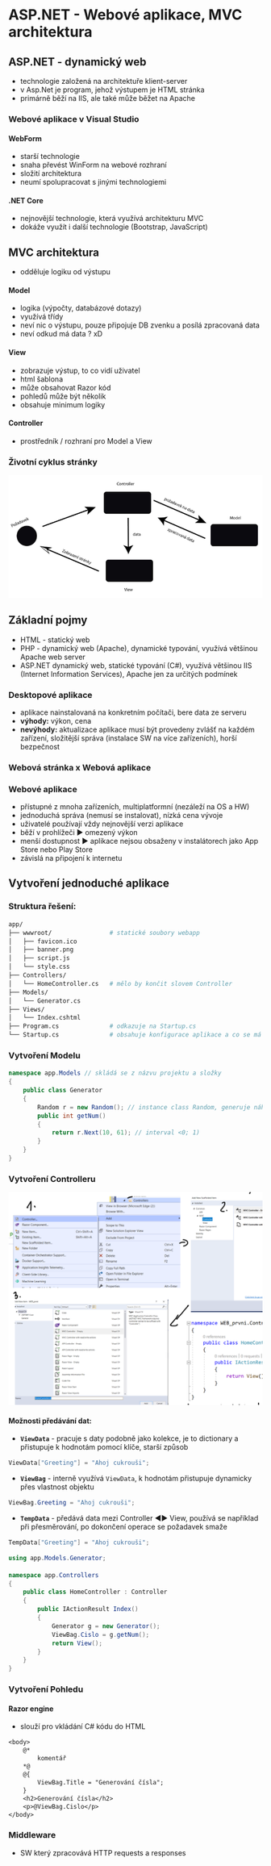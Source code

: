 # ASP.NET - Webové aplikace, MVC architektura

## ASP.NET - dynamický web

- technologie založená na architektuře klient-server
- v Asp.Net je program, jehož výstupem je HTML stránka
- primárně běží na IIS, ale také může běžet na Apache

### Webové aplikace v Visual Studio

#### WebForm

- starší technologie
- snaha převést WinForm na webové rozhraní
- složití architektura
- neumí spolupracovat s jinými technologiemi

#### .NET Core

- nejnovější technologie, která využívá architekturu MVC
- dokáže využít i další technologie (Bootstrap, JavaScript)

## MVC architektura

- odděluje logiku od výstupu

#### Model

- logika (výpočty, databázové dotazy)
- využívá třídy
- neví nic o výstupu, pouze připojuje DB zvenku a posílá zpracovaná data
- neví odkud má data ? xD

#### View

- zobrazuje výstup, to co vidí uživatel
- html šablona
- může obsahovat Razor kód
- pohledů může být několik
- obsahuje minimum logiky

#### Controller

- prostředník / rozhraní pro Model a View

### Životní cyklus stránky

<p align="center">
  <img src="img/18-02.png" />
</p>

## Základní pojmy

- HTML - statický web
- PHP - dynamický web (Apache), dynamické typování, využívá většinou Apache web server
- ASP.NET dynamický web, statické typování (C#), využívá většinou IIS (Internet Information Services), Apache jen za určitých podmínek

### Desktopové aplikace

- aplikace nainstalovaná na konkretním počítači, bere data ze serveru
- **výhody:** výkon, cena
- **nevýhody:** aktualizace aplikace musí být provedeny zvlášť na každém zařízení, složitější správa (instalace SW na více zařízeních), horší bezpečnost

### Webová stránka x Webová aplikace

### Webové aplikace

- přístupné z mnoha zařízeních, multiplatformní (nezáleží na OS a HW)
- jednoduchá správa (nemusí se instalovat), nízká cena vývoje
- uživatelé používají vždy nejnovější verzi aplikace
- běží v prohlížeči ► omezený výkon
- menší dostupnost ► aplikace nejsou obsaženy v instalátorech jako App Store nebo Play Store
- závislá na připojení k internetu

## Vytvoření jednoduché aplikace

### Struktura řešení:

```bash
app/
├── wwwroot/                # statické soubory webapp
│   ├── favicon.ico
│   ├── banner.png
│   ├── script.js
│   └── style.css
├── Controllers/
│   └── HomeController.cs   # mělo by končit slovem Controller
├── Models/
│   └── Generator.cs
├── Views/
│   └── Index.cshtml
├── Program.cs              # odkazuje na Startup.cs
└── Startup.cs              # obsahuje konfigurace aplikace a co se má spustit
```

### Vytvoření Modelu

```csharp
namespace app.Models // skládá se z názvu projektu a složky
{
	public class Generator
	{
		Random r = new Random(); // instance class Random, generuje náhodné číslo
		public int getNum()
		{
			return r.Next(10, 61); // interval <0; 1)
		}
	}
}
```

### Vytvoření Controlleru

<p align="center">
  <img src="img/18-01.png" />
</p>

#### Možnosti předávání dat:

- **`ViewData`** - pracuje s daty podobně jako kolekce, je to dictionary a přistupuje k hodnotám pomocí klíče, starší způsob

```csharp
ViewData["Greeting"] = "Ahoj cukrouši";
```

- **`ViewBag`** - interně využívá `ViewData`, k hodnotám přistupuje dynamicky přes vlastnost objektu

```csharp
ViewBag.Greeting = "Ahoj cukrouši";
```

- **`TempData`** - předává data mezi Controller ◄► View, používá se například při přesměrování, po dokončení operace se požadavek smaže

```csharp
TempData["Greeting"] = "Ahoj cukrouši";
```

```csharp
using app.Models.Generator;

namespace app.Controllers
{
	public class HomeController : Controller
	{
		public IActionResult Index()
		{
			Generator g = new Generator();
			ViewBag.Cislo = g.getNum();
			return View();
		}
	}
}
```

### Vytvoření Pohledu

#### Razor engine

- slouží pro vkládání C# kódu do HTML

```
<body>
	@*
		komentář
	*@
	@{
		ViewBag.Title = "Generování čísla";
	}
	<h2>Generování čísla</h2>
	<p>@ViewBag.Cislo</p>
</body>
```

### Middleware

- SW který zpracovává HTTP requests a responses
